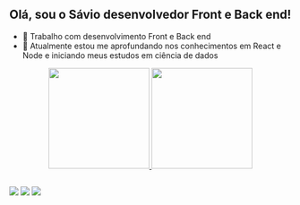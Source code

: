 ## Olá, sou o Sávio desenvolvedor Front e Back end!
- 🔭 Trabalho com desenvolvimento Front e Back end
- 🌱 Atualmente estou me aprofundando nos conhecimentos em React e Node e iniciando meus estudos em ciência de dados
<div align="center">
  <a href="https://github.com/INTLSavio">
  <img height="180em" src="https://github-readme-stats.vercel.app/api?username=INTLSavio&show_icons=true&theme=dark&include_all_commits=true&count_private=true"/>
  <img height="180em" src="https://github-readme-stats.vercel.app/api/top-langs/?username=INTLSavio&layout=compact&theme=dark"/>
</div>
  
##
  
<div> 
  <a href="https://www.instagram.com/savio.leite00/" target="_blank"><img src="https://img.shields.io/badge/-Instagram-%23E4405F?style=for-the-badge&logo=instagram&logoColor=white" target="_blank"></a> 
  <a href = "mailto:savio.leite@gec.inatel.br"><img src="https://img.shields.io/badge/Microsoft_Outlook-0078D4?style=for-the-badge&logo=microsoft-outlook&logoColor=white" target="_blank"></a>
  <a href="https://www.linkedin.com/in/savio-gomes-leite/" target="_blank"><img src="https://img.shields.io/badge/-LinkedIn-%230077B5?style=for-the-badge&logo=linkedin&logoColor=white" target="_blank"></a> 
</div>
